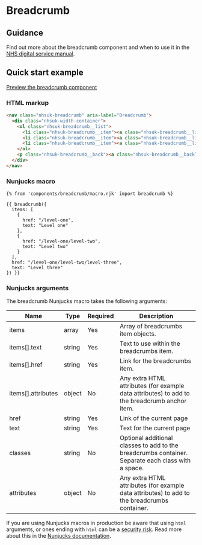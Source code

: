 # Breadcrumb

## Guidance

Find out more about the breadcrumb component and when to use it in the [NHS digital service manual](https://service-manual.nhs.uk/design-system/components/breadcrumbs).

## Quick start example

[Preview the breadcrumb component](https://nhsuk.github.io/nhsuk-frontend/components/breadcrumb/index.html)

### HTML markup

```html
<nav class="nhsuk-breadcrumb" aria-label="Breadcrumb">
  <div class="nhsuk-width-container">
    <ol class="nhsuk-breadcrumb__list">
      <li class="nhsuk-breadcrumb__item"><a class="nhsuk-breadcrumb__link" href="/level-one">Level one</a></li>
      <li class="nhsuk-breadcrumb__item"><a class="nhsuk-breadcrumb__link" href="/level-one/level-two">Level two</a></li>
      <li class="nhsuk-breadcrumb__item"><a class="nhsuk-breadcrumb__link" href="/level-one/level-two/level-three">Level three</a></li>
    </ol>
    <p class="nhsuk-breadcrumb__back"><a class="nhsuk-breadcrumb__backlink" href="/level-one/level-two/level-three">Back to Level three</a></p>
  </div>
</nav>
```

### Nunjucks macro

```
{% from 'components/breadcrumb/macro.njk' import breadcrumb %}

{{ breadcrumb({
  items: [
    {
      href: "/level-one",
      text: "Level one"
    },
    {
      href: "/level-one/level-two",
      text: "Level two"
    }
  ],
  href: "/level-one/level-two/level-three",
  text: "Level three"
}) }}
```

### Nunjucks arguments

The breadcrumb Nunjucks macro takes the following arguments:

| Name               | Type   | Required | Description                                                                                        |
| ------------------ | ------ | -------- | -------------------------------------------------------------------------------------------------- |
| items              | array  | Yes      | Array of breadcrumbs item objects.                                                                 |
| items[].text       | string | Yes      | Text to use within the breadcrumbs item.                                                           |
| items[].href       | string | Yes      | Link for the breadcrumbs item.                                                                     |
| items[].attributes | object | No       | Any extra HTML attributes (for example data attributes) to add to the breadcrumb anchor item.      |
| href               | string | Yes      | Link of the current page                                                                           |
| text               | string | Yes      | Text for the current page                                                                          |
| classes            | string | No       | Optional additional classes to add to the breadcrumbs container. Separate each class with a space. |
| attributes         | object | No       | Any extra HTML attributes (for example data attributes) to add to the breadcrumbs container.       |

If you are using Nunjucks macros in production be aware that using `html` arguments, or ones ending with `html` can be a [security risk](https://developer.mozilla.org/en-US/docs/Glossary/Cross-site_scripting). Read more about this in the [Nunjucks documentation](https://mozilla.github.io/nunjucks/api.html#user-defined-templates-warning).
